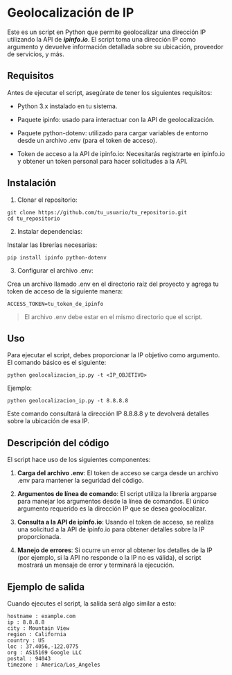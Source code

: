 # Geolocalización de IP
Este es un script en Python que permite geolocalizar una dirección IP utilizando la API de ***ipinfo.io***. El script toma una dirección IP como argumento y devuelve información detallada sobre su ubicación, proveedor de servicios, y más.

## Requisitos
Antes de ejecutar el script, asegúrate de tener los siguientes requisitos:

* Python 3.x instalado en tu sistema.

* Paquete ipinfo: usado para interactuar con la API de geolocalización.

* Paquete python-dotenv: utilizado para cargar variables de entorno desde un archivo .env (para el token de acceso).

* Token de acceso a la API de ipinfo.io: Necesitarás registrarte en ipinfo.io y obtener un token personal para hacer solicitudes a la API.

## Instalación
1. Clonar el repositorio:
```
git clone https://github.com/tu_usuario/tu_repositorio.git
cd tu_repositorio
```

2. Instalar dependencias:

Instalar las librerías necesarias:
```
pip install ipinfo python-dotenv
```
3. Configurar el archivo .env:

Crea un archivo llamado .env en el directorio raíz del proyecto y agrega tu token de acceso de la siguiente manera:
```
ACCESS_TOKEN=tu_token_de_ipinfo
```
> El archivo .env debe estar en el mismo directorio que el script.

## Uso
Para ejecutar el script, debes proporcionar la IP objetivo como argumento. El comando básico es el siguiente:

```
python geolocalizacion_ip.py -t <IP_OBJETIVO>
```
Ejemplo:
```
python geolocalizacion_ip.py -t 8.8.8.8
```
Este comando consultará la dirección IP 8.8.8.8 y te devolverá detalles sobre la ubicación de esa IP.

## Descripción del código
El script hace uso de los siguientes componentes:

1. **Carga del archivo .env**: El token de acceso se carga desde un archivo .env para mantener la seguridad del código.

2. **Argumentos de línea de comando**: El script utiliza la librería argparse para manejar los argumentos desde la línea de comandos. El único argumento requerido es la dirección IP que se desea geolocalizar.

3. **Consulta a la API de ipinfo.io**: Usando el token de acceso, se realiza una solicitud a la API de ipinfo.io para obtener detalles sobre la IP proporcionada.

4. **Manejo de errores**: Si ocurre un error al obtener los detalles de la IP (por ejemplo, si la API no responde o la IP no es válida), el script mostrará un mensaje de error y terminará la ejecución.

## Ejemplo de salida
Cuando ejecutes el script, la salida será algo similar a esto:

```
hostname : example.com
ip : 8.8.8.8
city : Mountain View
region : California
country : US
loc : 37.4056,-122.0775
org : AS15169 Google LLC
postal : 94043
timezone : America/Los_Angeles
```
